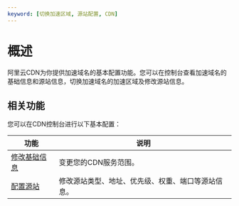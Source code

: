 ```yaml
---
keyword: [切换加速区域, 源站配置, CDN]
---
```


# 概述

阿里云CDN为你提供加速域名的基本配置功能。您可以在控制台查看加速域名的基础信息和源站信息，切换加速域名的加速区域及修改源站信息。

## 相关功能

您可以在CDN控制台进行以下基本配置：

|功能|说明|
|--|--|
|[修改基础信息](/cn.zh-CN/域名管理/基本配置/修改基础信息.md)|变更您的CDN服务范围。|
|[配置源站](/cn.zh-CN/域名管理/基本配置/配置源站.md)|修改源站类型、地址、优先级、权重、端口等源站信息。|


